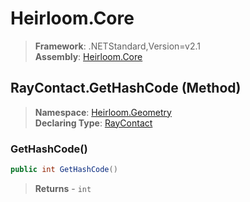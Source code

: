 # Heirloom.Core

> **Framework**: .NETStandard,Version=v2.1  
> **Assembly**: [Heirloom.Core][0]

## RayContact.GetHashCode (Method)

> **Namespace**: [Heirloom.Geometry][0]  
> **Declaring Type**: [RayContact][1]

### GetHashCode()

```cs
public int GetHashCode()
```

> **Returns** - `int`

[0]: ../../../Heirloom.Core.md
[1]: ../RayContact.md
